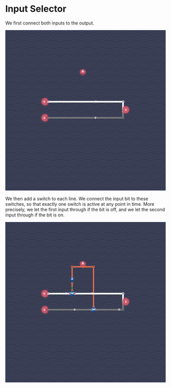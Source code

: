 # Input Selector

We first connect both inputs to the output.

![](input-selector-1.png)

We then add a switch to each line.
We connect the input bit to these switches, so that exactly one switch is active at any point in time.
More precisely, we let the first input through if the bit is off, and we let the second input through if the bit is on.

![](input-selector-2.png)
